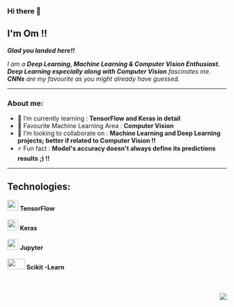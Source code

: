 ### Hi there 👋

## I'm Om !!

***Glad you landed here!!***


*I am a **Deep Learning, Machine Learning & Computer Vision Enthusiast.** **Deep Learning especially along with Computer Vision** fascinates me. **CNNs** are my favourite as you might already have guessed.*

------------------

### About me: 
- 🔭 I’m currently learning   :   **TensorFlow and Keras in detail**
- 🌟 Favourite Machine Learning Area   :  **Computer Vision**
- 👯 I’m looking to collaborate on   :   **Machine Learning and Deep Learning projects; better if related to Computer Vision !!**
- ⚡ Fun fact  :   **Model's accuracy doesn't always define its predictions results ;) !!**

------------------

## Technologies: 

<img src="https://img.icons8.com/color/2x/tensorflow.png" height="25px" width="25px" alt=""> **TensorFlow** <br><br>
<img src="https://upload.wikimedia.org/wikipedia/commons/c/c9/Keras_Logo.jpg" height="25px" width="25px" alt=""> **Keras** <br><br>
<img src="https://miro.medium.com/max/1036/1*FogMIj4gYwp3fTHLZuwavQ.png" height="25px" width="25px" alt=""> **Jupyter** <br><br>
<img src="https://upload.wikimedia.org/wikipedia/commons/thumb/0/05/Scikit_learn_logo_small.svg/1024px-Scikit_learn_logo_small.svg.png" height="25px" width="40px" alt=""> **Scikit -Learn**<br><br>
<br> <br>
<a href="https://github.com/anuraghazra/github-readme-stats">
  <img align="right" src="https://github-readme-stats.vercel.app/api/top-langs/?username=Om4AI&border_radius=30px" />
</a>

